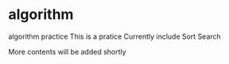 # algorithm
algorithm practice
This is a pratice 
Currently include 
  Sort
  Search

More contents will be added shortly
